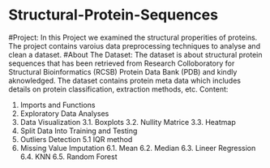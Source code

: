 # Structural-Protein-Sequences
#Project:
In this Project we examined the structural properities of proteins.
The project contains varoius data preprocessing techniques to analyse and
clean a dataset.
#About The Dataset:
The dataset is about structural protein sequences that has been retrieved from
Research Colloboratory for Structural Bioinformatics (RCSB) Protein Data Bank
(PDB) and kindly aknowledged.
The dataset contains protein meta data which includes details on protein
classification, extraction methods, etc.
Content:
1. Imports and Functions
2. Exploratory Data Analyses
3. Data Visualization
3.1. Boxplots
3.2. Nullity Matrice
3.3. Heatmap
4. Split Data Into Training and Testing
5. Outliers Detection
5.1 IQR method
6. Missing Value Imputation
6.1. Mean
6.2. Median
6.3. Lineer Regression
6.4. KNN
6.5. Random Forest
